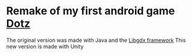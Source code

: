 # Remake of my first android game [Dotz](https://play.google.com/store/apps/details?id=com.dotz.dotz)

The original version was made with Java and the [Libgdx framework](https://libgdx.badlogicgames.com/)
This new version is made with Unity
